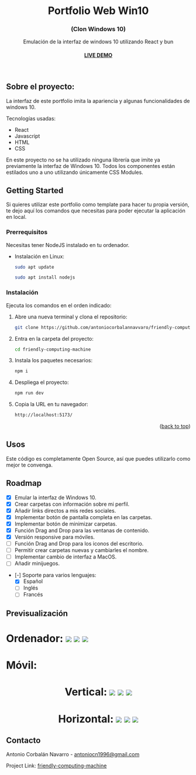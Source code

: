 <h1 align="center">Portfolio Web Win10</h1>
<h3 align="center"> (Clon Windows 10) </h3>

  <p align="center">
    Emulación de la interfaz de windows 10 utilizando React y bun
    <h4 align="center"><a href="https://portfolio-antonio-corbalan.vercel.app/" target="_blank">LIVE DEMO</a></h4>
    <br />
  </p>
</div>

## Sobre el proyecto:

La interfaz de este portfolio imita la apariencia y algunas funcionalidades de windows 10.

Tecnologías usadas:
* React
* Javascript
* HTML
* CSS

En este proyecto no se ha utilizado ninguna librería que imite ya previamente la interfaz de Windows 10. Todos los componentes están estilados uno a uno utilizando únicamente CSS Modules.

## Getting Started

Si quieres utilizar este portfolio como template para hacer tu propia versión, te dejo aquí los comandos que necesitas para poder ejecutar la aplicación en local.

### Prerrequisitos

Necesitas tener NodeJS instalado en tu ordenador.
* Instalación en Linux:

  ```sh
  sudo apt update
  ```
  ```sh
  sudo apt install nodejs
  ```

### Instalación

Ejecuta los comandos en el orden indicado:

1. Abre una nueva terminal y clona el repositorio:
   ```sh
   git clone https://github.com/antoniocorbalannavvaro/friendly-computing-machine.git
   ```
2. Entra en la carpeta del proyecto:
   ```sh
   cd friendly-computing-machine
   ```
3. Instala los paquetes necesarios:
   ```sh
   npm i
   ```
4. Despliega el proyecto:
   ```sh
   npm run dev
   ```
5. Copia la URL en tu navegador:
   ```sh
   http://localhost:5173/
   ```

<p align="right">(<a href="#readme-top">back to top</a>)</p>


## Usos

Este código es completamente Open Source, así que puedes utilizarlo como mejor te convenga.


## Roadmap

- [x] Emular la interfaz de Windows 10.
- [x] Crear carpetas con información sobre mi perfil.
- [x] Añadir links directos a mis redes sociales.
- [x] Implementar botón de pantalla completa en las carpetas.
- [x] Implementar botón de minimizar carpetas.
- [x] Función Drag and Drop para las ventanas de contenido.
- [x] Versión responsive para móviles.
- [ ] Función Drag and Drop para los iconos del escritorio.
- [ ] Permitir crear carpetas nuevas y cambiarles el nombre.
- [ ] Implementar cambio de interfaz a MacOS.
- [ ] Añadir minijuegos.
- [-] Soporte para varios lenguajes:
    - [x] Español
    - [ ] Inglés
    - [ ] Francés

## Previsualización
<h1>Ordenador:
<img src='./readmeAssets/desktop1.png'/>
<img src='./readmeAssets/desktop2.png'/>
<img src='./readmeAssets/desktop3.png'/>
<h1>Móvil:
<h1 align="center"> Vertical:
<img src='./readmeAssets/img1.webp'/>
<img src='./readmeAssets/img4.webp'/>
<img src='./readmeAssets/img6.webp'/>
<h1 align="center"> Horizontal:
<img src='./readmeAssets/img2.webp'/>
<img src='./readmeAssets/img3.webp'/>
<img src='./readmeAssets/img5.webp'/>



## Contacto

Antonio Corbalán Navarro - antoniocn1996@gmail.com

Project Link: [friendly-computing-machine](https://github.com/antoniocorbalannavvaro/friendly-computing-machine)

